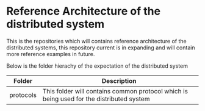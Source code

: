 # Reference Architecture of the distributed system

This is the repositories which will contains reference architecture of the distributed systems, this repository current is in expanding and will contain more reference examples in future.

Below is the folder hierachy of the expectation of the distributed system

| Folder | Description |
| -------- | -------- | 
| protocols   | This folder will contains common protocol which is being used for the distributed system   | 
